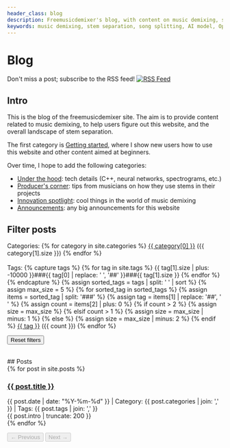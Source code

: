 ```yaml
---
header_class: blog
description: Freemusicdemixer's blog, with content on music demixing, stem separation, source separation, neural networks, C++, webassembly, and more
keywords: music demixing, stem separation, song splitting, AI model, Open-Unmix, UMX-L, free music demixer, isolate stems, private, unlimited use
---
```


# Blog

<div class="social-share-bar">
<span class="share-text">Don't miss a post; subscribe to the RSS feed!</span>
<a href="/feed.xml" title="Subscribe to RSS feed">
  <img src="/assets/social/rss.svg" alt="RSS Feed">
</a>
</div>

## Intro

This is the blog of the freemusicdemixer site. The aim is to provide content related to music demixing, to help users figure out this website, and the overall landscape of stem separation.

The first category is <a href="/blog?category=getting-started">Getting started</a>, where I show new users how to use this website and other content aimed at beginners.

Over time, I hope to add the following categories:
* <u>Under the hood</u>: tech details (C++, neural networks, spectrograms, etc.)
* <u>Producer's corner</u>: tips from musicians on how they use stems in their projects
* <u>Innovation spotlight</u>: cool things in the world of music demixing
* <u>Announcements</u>: any big announcements for this website

## Filter posts

<div class="clouds">
<span class="tag-size-5">Categories:</span> {% for category in site.categories %}
    <span class="tag-size-5">
        <a class="category-link js-filter-landing" href="/blog?category={{ category[0] | url_encode }}" data-type="category" data-value="{{ category[0] | url_encode }}">{{ category[0] }}</a> ({{ category[1].size }})
    </span>
{% endfor %}
<br>
<br>
 <span class="tag-size-5">Tags:</span> {% capture tags %}
  {% for tag in site.tags %}
    {{ tag[1].size | plus: -10000 }}###{{ tag[0] | replace: ' ', '##' }}###{{ tag[1].size }}
  {% endfor %}
{% endcapture %}
{% assign sorted_tags = tags | split: ' ' | sort %}
{% assign max_size = 5 %}
{% for sorted_tag in sorted_tags %}
    {% assign items = sorted_tag | split: '###' %}
    {% assign tag = items[1] | replace: '##', ' ' %}
    {% assign count = items[2] | plus: 0 %}
    {% if count > 2 %}
        {% assign size = max_size %}
    {% elsif count > 1 %}
        {% assign size = max_size | minus: 1 %}
    {% else %}
        {% assign size = max_size | minus: 2 %}
    {% endif %}
    <span class="tag-size-{{ size }}">
        <a class="tag-link js-filter-landing" href="/blog?tag={{ tag | url_encode }}" data-type="tag" data-value="{{ tag | url_encode }}">{{ tag }}</a> ({{ count }})
    </span>
{% endfor %}
</div>

<button id="resetFilters" class="btn btn-github">Reset filters</button>

<br>
## Posts

<div id="posts-container">
{% for post in site.posts %}
    <div class="blog-post" data-tags="{{ post.tags | join: ',' }}" data-category="{{ post.categories | join: ',' }}">
        <h3><a href="{{ post.url }}">{{ post.title }}</a></h3>
        <div class="meta">
            {{ post.date | date: "%Y-%m-%d" }} | Category: {{ post.categories | join: ',' }} | Tags: {{ post.tags | join: ',' }}
        </div>
        <div class="summary">
            {{ post.intro | truncate: 200 }}
        </div>
    </div>
{% endfor %}
</div>

<button id="prevPage" disabled class="btn btn-github">← Previous</button>
<button id="nextPage" disabled class="btn btn-github">Next →</button>

<script src="/blog_v1.js"></script>
